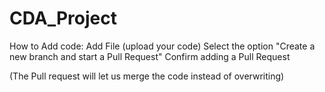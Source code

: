# CDA_Project

How to Add code:
  Add File (upload your code)
  Select the option "Create a new branch and start a Pull Request"
  Confirm adding a Pull Request
  
  (The Pull request will let us merge the code instead of overwriting)
  
